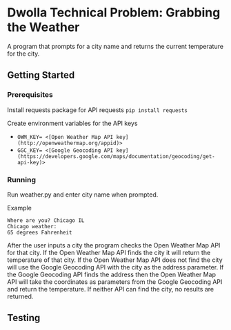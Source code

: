 # Dwolla Technical Problem: Grabbing the Weather
A program that prompts for a city name and returns the current temperature for the city.

## Getting Started
### Prerequisites
Install requests package for API requests 
```pip install requests```

Create environment variables for the API keys
* ```OWM_KEY= <[Open Weather Map API key](http://openweathermap.org/appid)>```
* ```GGC_KEY= <[Google Geocoding API key](https://developers.google.com/maps/documentation/geocoding/get-api-key)>```
### Running
Run weather.py and enter city name when prompted.

Example
```
Where are you? Chicago IL 
Chicago weather:
65 degrees Fahrenheit 
```

After the user inputs a city the program checks the Open Weather Map API for that city. If the Open Weather Map API finds the city it will return the temperature of that city. If the Open Weather Map API does not find the city will use the Google Geocoding API with the city as the address parameter. If the Google Geocoding API finds the address then the Open Weather Map API will take the coordinates as parameters from the Google Geocoding API and return the temperature. If neither API can find the city, no results are returned.

## Testing
